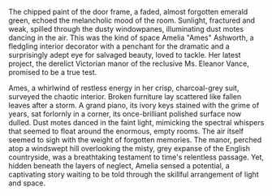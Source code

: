 The chipped paint of the door frame, a faded, almost forgotten emerald green, echoed the melancholic mood of the room.  Sunlight, fractured and weak, spilled through the dusty windowpanes, illuminating dust motes dancing in the air.  This was the kind of space Amelia "Ames"  Ashworth, a fledgling interior decorator with a penchant for the dramatic and a surprisingly adept eye for salvaged beauty, loved to tackle.  Her latest project, the derelict Victorian manor of the reclusive Ms. Eleanor Vance, promised to be a true test.

Ames, a whirlwind of restless energy in her crisp, charcoal-grey suit, surveyed the chaotic interior.  Broken furniture lay scattered like fallen leaves after a storm.  A grand piano, its ivory keys stained with the grime of years, sat forlornly in a corner, its once-brilliant polished surface now dulled.  Dust motes danced in the faint light, mimicking the spectral whispers that seemed to float around the enormous, empty rooms. The air itself seemed to sigh with the weight of forgotten memories.  The manor, perched atop a windswept hill overlooking the misty, grey expanse of the English countryside, was a breathtaking testament to time's relentless passage. Yet, hidden beneath the layers of neglect, Amelia sensed a potential, a captivating story waiting to be told through the skillful arrangement of light and space.
